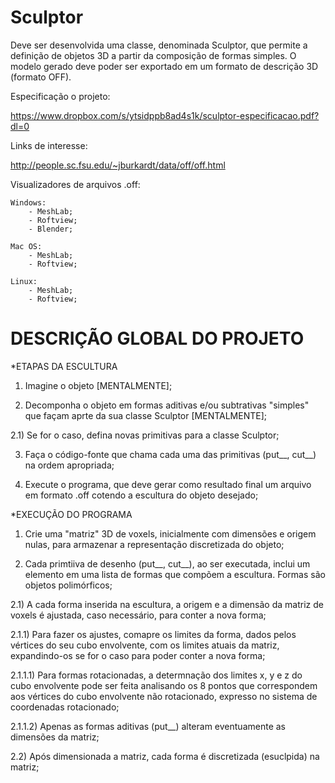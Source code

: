 # Sculptor
Deve ser desenvolvida uma classe, denominada Sculptor, que permite a definição de objetos 3D a partir da composição de formas simples. O modelo gerado deve poder ser exportado em um formato de descrição 3D (formato OFF). 

Especificação o projeto:

   https://www.dropbox.com/s/ytsidppb8ad4s1k/sculptor-especificacao.pdf?dl=0
   
   
Links de interesse:

   http://people.sc.fsu.edu/~jburkardt/data/off/off.html


Visualizadores de arquivos .off:
    
    Windows:
        - MeshLab;
        - Roftview;
        - Blender;
    
    Mac OS:
        - MeshLab;
        - Roftview;
    
    Linux:
        - MeshLab;
        - Roftview;
        

# DESCRIÇÃO GLOBAL DO PROJETO

*ETAPAS DA ESCULTURA

1) Imagine o objeto [MENTALMENTE];

2) Decomponha o objeto em formas aditivas e/ou subtrativas "simples" que façam aprte da sua classe Sculptor [MENTALMENTE];

2.1) Se for o caso, defina novas primitivas para a classe Sculptor;

3) Faça o código-fonte que chama cada uma das primitivas (put__, cut__) na ordem apropriada;

4) Execute o programa, que deve gerar como resultado final um arquivo em formato .off cotendo a escultura do objeto desejado;

*EXECUÇÃO DO PROGRAMA

1) Crie uma "matriz" 3D de voxels, inicialmente com dimensões e origem nulas, para armazenar a representação discretizada do objeto;

2) Cada primtiiva de desenho (put__, cut__), ao ser executada, inclui um elemento em uma lista de formas que compõem a escultura. Formas são objetos polimórficos;

2.1) A cada forma inserida na escultura, a origem e a dimensão da matriz de voxels é ajustada, caso necessário, para conter a nova forma;

2.1.1) Para fazer os ajustes, comapre os limites da forma, dados pelos vértices do seu cubo envolvente, com os limites atuais da matriz, expandindo-os se for o caso para poder conter a nova forma;

2.1.1.1) Para formas rotacionadas, a determnação dos limites x, y e z do cubo envolvente pode ser feita analisando os 8 pontos que correspondem aos vértices do cubo envolvente não rotacionado, expresso no sistema de coordenadas rotacionado;

2.1.1.2) Apenas as formas aditivas (put__) alteram eventuamente as dimensões da matriz;

2.2) Após dimensionada a matriz, cada forma é discretizada (esuclpida) na matriz;
